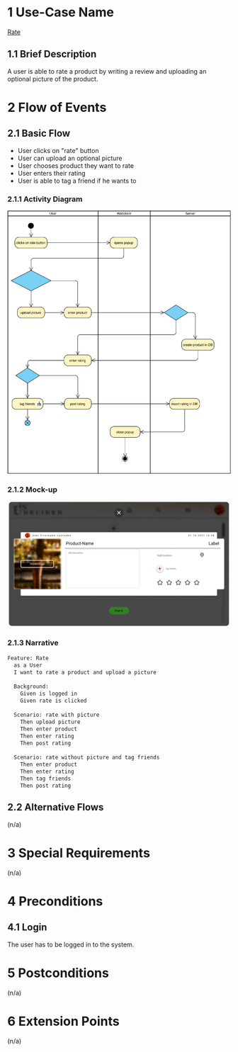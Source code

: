 # 1 Use-Case Name
[Rate](../SRS.md#3110-rate)

## 1.1 Brief Description
A user is able to rate a product by writing a review and uploading an optional picture of the product.

# 2 Flow of Events
## 2.1 Basic Flow
- User clicks on "rate" button
- User can upload an optional picture
- User chooses product they want to rate
- User enters their rating
- User is able to tag a friend if he wants to

### 2.1.1 Activity Diagram
![UC Activity Diagram](Rate.svg)

### 2.1.2 Mock-up
![](ADD-POST.png)

### 2.1.3 Narrative
```gherkin
Feature: Rate
  as a User
  I want to rate a product and upload a picture
  
  Background:
    Given is logged in
    Given rate is clicked
  
  Scenario: rate with picture
    Then upload picture
    Then enter product
    Then enter rating
    Then post rating
  
  Scenario: rate without picture and tag friends
    Then enter product
    Then enter rating
    Then tag friends
    Then post rating
```

## 2.2 Alternative Flows
(n/a)

# 3 Special Requirements
(n/a)

# 4 Preconditions
## 4.1 Login
The user has to be logged in to the system.

# 5 Postconditions
(n/a)

# 6 Extension Points
(n/a)
